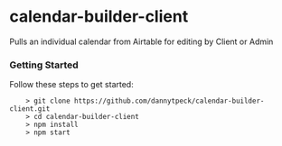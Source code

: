 # calendar-builder-client

Pulls an individual calendar from Airtable for editing by Client or Admin

### Getting Started

Follow these steps to get started:

```
	> git clone https://github.com/dannytpeck/calendar-builder-client.git
	> cd calendar-builder-client
	> npm install
	> npm start
```
